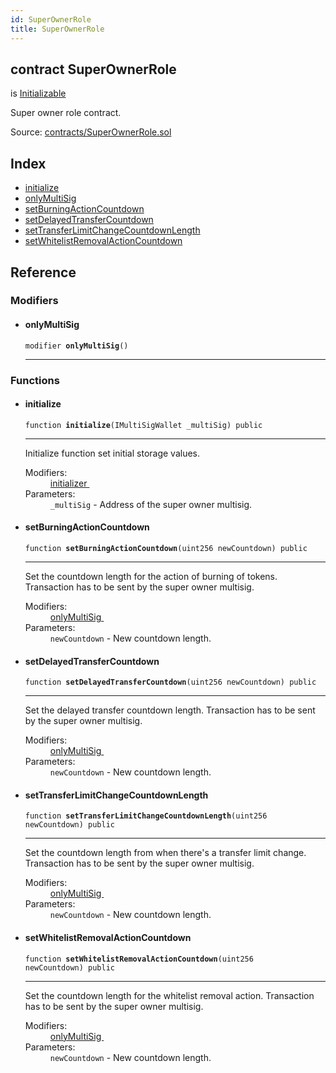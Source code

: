 ```yaml
---
id: SuperOwnerRole
title: SuperOwnerRole
---
```


<div class="contract-doc"><div class="contract"><h2 class="contract-header"><span class="contract-kind">contract</span> SuperOwnerRole</h2><p class="base-contracts"><span>is</span> <a href="es_zos-lib_contracts_Initializable.html">Initializable</a></p><p class="description">Super owner role contract.</p><div class="source">Source: <a href="https://github.com/levelkdev/master-property-value-token/blob/v0.1.0/contracts/SuperOwnerRole.sol" target="_blank">contracts/SuperOwnerRole.sol</a></div></div><div class="index"><h2>Index</h2><ul><li><a href="SuperOwnerRole.html#initialize">initialize</a></li><li><a href="SuperOwnerRole.html#onlyMultiSig">onlyMultiSig</a></li><li><a href="SuperOwnerRole.html#setBurningActionCountdown">setBurningActionCountdown</a></li><li><a href="SuperOwnerRole.html#setDelayedTransferCountdown">setDelayedTransferCountdown</a></li><li><a href="SuperOwnerRole.html#setTransferLimitChangeCountdownLength">setTransferLimitChangeCountdownLength</a></li><li><a href="SuperOwnerRole.html#setWhitelistRemovalActionCountdown">setWhitelistRemovalActionCountdown</a></li></ul></div><div class="reference"><h2>Reference</h2><div class="modifiers"><h3>Modifiers</h3><ul><li><div class="item modifier"><span id="onlyMultiSig" class="anchor-marker"></span><h4 class="name">onlyMultiSig</h4><div class="body"><code class="signature">modifier <strong>onlyMultiSig</strong><span>() </span></code><hr/></div></div></li></ul></div><div class="functions"><h3>Functions</h3><ul><li><div class="item function"><span id="initialize" class="anchor-marker"></span><h4 class="name">initialize</h4><div class="body"><code class="signature">function <strong>initialize</strong><span>(IMultiSigWallet _multiSig) </span><span>public </span></code><hr/><div class="description"><p>Initialize function set initial storage values.</p></div><dl><dt><span class="label-modifiers">Modifiers:</span></dt><dd><a href="es_zos-lib_contracts_Initializable.html#initializer">initializer </a></dd><dt><span class="label-parameters">Parameters:</span></dt><dd><div><code>_multiSig</code> - Address of the super owner multisig.</div></dd></dl></div></div></li><li><div class="item function"><span id="setBurningActionCountdown" class="anchor-marker"></span><h4 class="name">setBurningActionCountdown</h4><div class="body"><code class="signature">function <strong>setBurningActionCountdown</strong><span>(uint256 newCountdown) </span><span>public </span></code><hr/><div class="description"><p>Set the countdown length for the action of burning of tokens. Transaction has to be sent by the super owner multisig.</p></div><dl><dt><span class="label-modifiers">Modifiers:</span></dt><dd><a href="SuperOwnerRole.html#onlyMultiSig">onlyMultiSig </a></dd><dt><span class="label-parameters">Parameters:</span></dt><dd><div><code>newCountdown</code> - New countdown length.</div></dd></dl></div></div></li><li><div class="item function"><span id="setDelayedTransferCountdown" class="anchor-marker"></span><h4 class="name">setDelayedTransferCountdown</h4><div class="body"><code class="signature">function <strong>setDelayedTransferCountdown</strong><span>(uint256 newCountdown) </span><span>public </span></code><hr/><div class="description"><p>Set the delayed transfer countdown length. Transaction has to be sent by the super owner multisig.</p></div><dl><dt><span class="label-modifiers">Modifiers:</span></dt><dd><a href="SuperOwnerRole.html#onlyMultiSig">onlyMultiSig </a></dd><dt><span class="label-parameters">Parameters:</span></dt><dd><div><code>newCountdown</code> - New countdown length.</div></dd></dl></div></div></li><li><div class="item function"><span id="setTransferLimitChangeCountdownLength" class="anchor-marker"></span><h4 class="name">setTransferLimitChangeCountdownLength</h4><div class="body"><code class="signature">function <strong>setTransferLimitChangeCountdownLength</strong><span>(uint256 newCountdown) </span><span>public </span></code><hr/><div class="description"><p>Set the countdown length from when there&#x27;s a transfer limit change. Transaction has to be sent by the super owner multisig.</p></div><dl><dt><span class="label-modifiers">Modifiers:</span></dt><dd><a href="SuperOwnerRole.html#onlyMultiSig">onlyMultiSig </a></dd><dt><span class="label-parameters">Parameters:</span></dt><dd><div><code>newCountdown</code> - New countdown length.</div></dd></dl></div></div></li><li><div class="item function"><span id="setWhitelistRemovalActionCountdown" class="anchor-marker"></span><h4 class="name">setWhitelistRemovalActionCountdown</h4><div class="body"><code class="signature">function <strong>setWhitelistRemovalActionCountdown</strong><span>(uint256 newCountdown) </span><span>public </span></code><hr/><div class="description"><p>Set the countdown length for the whitelist removal action. Transaction has to be sent by the super owner multisig.</p></div><dl><dt><span class="label-modifiers">Modifiers:</span></dt><dd><a href="SuperOwnerRole.html#onlyMultiSig">onlyMultiSig </a></dd><dt><span class="label-parameters">Parameters:</span></dt><dd><div><code>newCountdown</code> - New countdown length.</div></dd></dl></div></div></li></ul></div></div></div>
